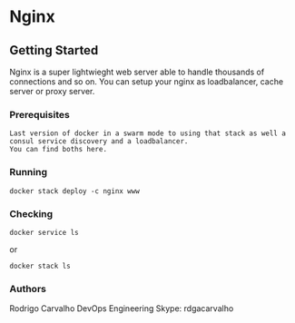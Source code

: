 # Nginx

## Getting Started

Nginx is a super lightwieght web server able to handle thousands of connections and so on. You can setup your nginx as loadbalancer, cache server or proxy server.

### Prerequisites

```
Last version of docker in a swarm mode to using that stack as well a consul service discovery and a loadbalancer.
You can find boths here.
```

### Running
```
docker stack deploy -c nginx www
```

### Checking
```
docker service ls
```
or
```
docker stack ls
```

### Authors
Rodrigo Carvalho
DevOps Engineering
Skype: rdgacarvalho